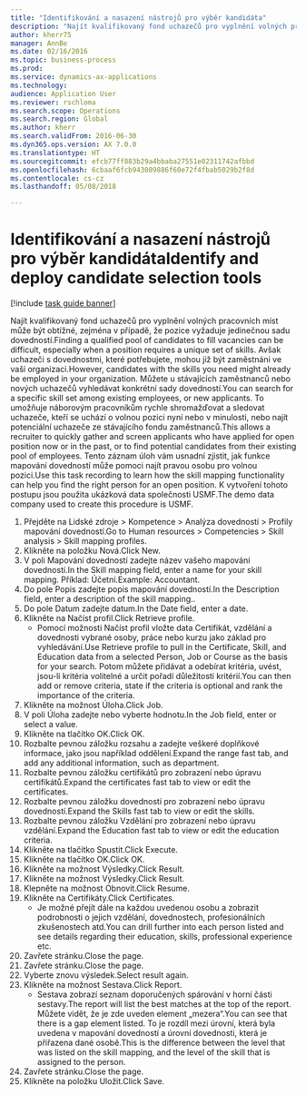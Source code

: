 ```yaml
--- 
title: "Identifikování a nasazení nástrojů pro výběr kandidáta"
description: "Najít kvalifikovaný fond uchazečů pro vyplnění volných pracovních míst může být obtížné, zejména v případě, že pozice vyžaduje jedinečnou sadu dovedností."
author: kherr75
manager: AnnBe
ms.date: 02/16/2016
ms.topic: business-process
ms.prod: 
ms.service: dynamics-ax-applications
ms.technology: 
audience: Application User
ms.reviewer: rschloma
ms.search.scope: Operations
ms.search.region: Global
ms.author: kherr
ms.search.validFrom: 2016-06-30
ms.dyn365.ops.version: AX 7.0.0
ms.translationtype: HT
ms.sourcegitcommit: efcb77ff883b29a4bbaba27551e02311742afbbd
ms.openlocfilehash: 6cbaaf6fcb943089886f60e72f4fbab5029b2f8d
ms.contentlocale: cs-cz
ms.lasthandoff: 05/08/2018

---
```

# <a name="identify-and-deploy-candidate-selection-tools"></a><span data-ttu-id="7f4ff-103">Identifikování a nasazení nástrojů pro výběr kandidáta</span><span class="sxs-lookup"><span data-stu-id="7f4ff-103">Identify and deploy candidate selection tools</span></span>

[!include [task guide banner](../../includes/task-guide-banner.md)]

<span data-ttu-id="7f4ff-104">Najít kvalifikovaný fond uchazečů pro vyplnění volných pracovních míst může být obtížné, zejména v případě, že pozice vyžaduje jedinečnou sadu dovedností.</span><span class="sxs-lookup"><span data-stu-id="7f4ff-104">Finding a qualified pool of candidates to fill vacancies can be difficult, especially when a position requires a unique set of skills.</span></span>  <span data-ttu-id="7f4ff-105">Avšak uchazeči s dovednostmi, které potřebujete, mohou již být zaměstnáni ve vaší organizaci.</span><span class="sxs-lookup"><span data-stu-id="7f4ff-105">However, candidates with the skills you need might already be employed in your organization.</span></span> <span data-ttu-id="7f4ff-106">Můžete u stávajících zaměstnanců nebo nových uchazečů vyhledávat konkrétní sady dovedností.</span><span class="sxs-lookup"><span data-stu-id="7f4ff-106">You can search for a specific skill set among existing employees, or new applicants.</span></span> <span data-ttu-id="7f4ff-107">To umožňuje náborovým pracovníkům rychle shromažďovat a sledovat uchazeče, kteří se uchází o volnou pozici nyní nebo v minulosti, nebo najít potenciální uchazeče ze stávajícího fondu zaměstnanců.</span><span class="sxs-lookup"><span data-stu-id="7f4ff-107">This allows a recruiter to quickly gather and screen applicants who have applied for open position now or in the past, or to find potential candidates from their existing pool of employees.</span></span> <span data-ttu-id="7f4ff-108">Tento záznam úloh vám usnadní zjistit, jak funkce mapování dovedností může pomoci najít pravou osobu pro volnou pozici.</span><span class="sxs-lookup"><span data-stu-id="7f4ff-108">Use this task recording to learn how the skill mapping functionality can help you find the right person for an open position.</span></span> <span data-ttu-id="7f4ff-109">K vytvoření tohoto postupu jsou použita ukázková data společnosti USMF.</span><span class="sxs-lookup"><span data-stu-id="7f4ff-109">The demo data company used to create this procedure is USMF.</span></span>

1. <span data-ttu-id="7f4ff-110">Přejděte na Lidské zdroje > Kompetence > Analýza dovedností > Profily mapování dovedností.</span><span class="sxs-lookup"><span data-stu-id="7f4ff-110">Go to Human resources > Competencies > Skill analysis > Skill mapping profiles.</span></span>
2. <span data-ttu-id="7f4ff-111">Klikněte na položku Nová.</span><span class="sxs-lookup"><span data-stu-id="7f4ff-111">Click New.</span></span>
3. <span data-ttu-id="7f4ff-112">V poli Mapování dovedností zadejte název vašeho mapování dovedností.</span><span class="sxs-lookup"><span data-stu-id="7f4ff-112">In the Skill mapping field, enter a name for your skill mapping.</span></span>  <span data-ttu-id="7f4ff-113">Příklad: Účetní.</span><span class="sxs-lookup"><span data-stu-id="7f4ff-113">Example: Accountant.</span></span>
4. <span data-ttu-id="7f4ff-114">Do pole Popis zadejte popis mapování dovedností.</span><span class="sxs-lookup"><span data-stu-id="7f4ff-114">In the Description field, enter a description of the skill mapping..</span></span>
5. <span data-ttu-id="7f4ff-115">Do pole Datum zadejte datum.</span><span class="sxs-lookup"><span data-stu-id="7f4ff-115">In the Date field, enter a date.</span></span>
6. <span data-ttu-id="7f4ff-116">Klikněte na Načíst profil.</span><span class="sxs-lookup"><span data-stu-id="7f4ff-116">Click Retrieve profile.</span></span>
    * <span data-ttu-id="7f4ff-117">Pomocí možnosti Načíst profil vložte data Certifikát, vzdělání a dovednosti vybrané osoby, práce nebo kurzu jako základ pro vyhledávání.</span><span class="sxs-lookup"><span data-stu-id="7f4ff-117">Use Retrieve profile to pull in the Certificate, Skill, and Education data from a selected Person, Job or Course as the basis for your search.</span></span>   <span data-ttu-id="7f4ff-118">Potom můžete přidávat a odebírat kritéria, uvést, jsou-li kritéria volitelné a určit pořadí důležitosti kritérií.</span><span class="sxs-lookup"><span data-stu-id="7f4ff-118">You can then add or remove criteria, state if the criteria is optional and rank the importance of the criteria.</span></span>  
7. <span data-ttu-id="7f4ff-119">Klikněte na možnost Úloha.</span><span class="sxs-lookup"><span data-stu-id="7f4ff-119">Click Job.</span></span>
8. <span data-ttu-id="7f4ff-120">V poli Úloha zadejte nebo vyberte hodnotu.</span><span class="sxs-lookup"><span data-stu-id="7f4ff-120">In the Job field, enter or select a value.</span></span>
9. <span data-ttu-id="7f4ff-121">Klikněte na tlačítko OK.</span><span class="sxs-lookup"><span data-stu-id="7f4ff-121">Click OK.</span></span>
10. <span data-ttu-id="7f4ff-122">Rozbalte pevnou záložku rozsahu a zadejte veškeré doplňkové informace, jako jsou například oddělení.</span><span class="sxs-lookup"><span data-stu-id="7f4ff-122">Expand the range fast tab, and add any additional information, such as department.</span></span>
11. <span data-ttu-id="7f4ff-123">Rozbalte pevnou záložku certifikátů pro zobrazení nebo úpravu certifikátů.</span><span class="sxs-lookup"><span data-stu-id="7f4ff-123">Expand the certificates fast tab to view or edit the certificates.</span></span>
12. <span data-ttu-id="7f4ff-124">Rozbalte pevnou záložku dovedností pro zobrazení nebo úpravu dovedností.</span><span class="sxs-lookup"><span data-stu-id="7f4ff-124">Expand the Skills fast tab to view or edit the skills.</span></span>
13. <span data-ttu-id="7f4ff-125">Rozbalte pevnou záložku Vzdělání pro zobrazení nebo úpravu vzdělání.</span><span class="sxs-lookup"><span data-stu-id="7f4ff-125">Expand the Education fast tab to view or edit the education criteria.</span></span>
14. <span data-ttu-id="7f4ff-126">Klikněte na tlačítko Spustit.</span><span class="sxs-lookup"><span data-stu-id="7f4ff-126">Click Execute.</span></span>
15. <span data-ttu-id="7f4ff-127">Klikněte na tlačítko OK.</span><span class="sxs-lookup"><span data-stu-id="7f4ff-127">Click OK.</span></span>
16. <span data-ttu-id="7f4ff-128">Klikněte na možnost Výsledky.</span><span class="sxs-lookup"><span data-stu-id="7f4ff-128">Click Result.</span></span>
17. <span data-ttu-id="7f4ff-129">Klikněte na možnost Výsledky.</span><span class="sxs-lookup"><span data-stu-id="7f4ff-129">Click Result.</span></span>
18. <span data-ttu-id="7f4ff-130">Klepněte na možnost Obnovit.</span><span class="sxs-lookup"><span data-stu-id="7f4ff-130">Click Resume.</span></span>
19. <span data-ttu-id="7f4ff-131">Klikněte na Certifikáty.</span><span class="sxs-lookup"><span data-stu-id="7f4ff-131">Click Certificates.</span></span>
    * <span data-ttu-id="7f4ff-132">Je možné přejít dále na každou uvedenou osobu a zobrazit podrobnosti o jejich vzdělání, dovednostech, profesionálních zkušenostech atd.</span><span class="sxs-lookup"><span data-stu-id="7f4ff-132">You can drill further into each person listed and see details regarding their education, skills, professional experience etc.</span></span>  
20. <span data-ttu-id="7f4ff-133">Zavřete stránku.</span><span class="sxs-lookup"><span data-stu-id="7f4ff-133">Close the page.</span></span>
21. <span data-ttu-id="7f4ff-134">Zavřete stránku.</span><span class="sxs-lookup"><span data-stu-id="7f4ff-134">Close the page.</span></span>
22. <span data-ttu-id="7f4ff-135">Vyberte znovu výsledek.</span><span class="sxs-lookup"><span data-stu-id="7f4ff-135">Select result again.</span></span>
23. <span data-ttu-id="7f4ff-136">Klikněte na možnost Sestava.</span><span class="sxs-lookup"><span data-stu-id="7f4ff-136">Click Report.</span></span>
    * <span data-ttu-id="7f4ff-137">Sestava zobrazí seznam doporučených spárování v horní části sestavy.</span><span class="sxs-lookup"><span data-stu-id="7f4ff-137">The report will list the best matches at the top of the report.</span></span>  <span data-ttu-id="7f4ff-138">Můžete vidět, že je zde uveden element „mezera“.</span><span class="sxs-lookup"><span data-stu-id="7f4ff-138">You can see that there is a gap element listed.</span></span>  <span data-ttu-id="7f4ff-139">To je rozdíl mezi úrovní, která byla uvedena v mapování dovedností a úrovní dovednosti, která je přiřazena dané osobě.</span><span class="sxs-lookup"><span data-stu-id="7f4ff-139">This is the difference between the level that was listed on the skill mapping, and the level of the skill that is assigned to the person.</span></span>  
24. <span data-ttu-id="7f4ff-140">Zavřete stránku.</span><span class="sxs-lookup"><span data-stu-id="7f4ff-140">Close the page.</span></span>
25. <span data-ttu-id="7f4ff-141">Klikněte na položku Uložit.</span><span class="sxs-lookup"><span data-stu-id="7f4ff-141">Click Save.</span></span>


